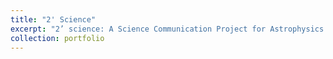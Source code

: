 ```yaml
---
title: "2' Science"
excerpt: "2’ science: A Science Communication Project for Astrophysics & Space Physics <br/><img src='/images/2sci_logo.jpg'>"
collection: portfolio
---
```

